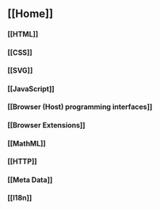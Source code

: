 [[Home]]
----------------
#### [[HTML]]
#### [[CSS]]
#### [[SVG]]
#### [[JavaScript]]
#### [[Browser (Host) programming interfaces]]
#### [[Browser Extensions]]
#### [[MathML]]
#### [[HTTP]]
#### [[Meta Data]]
#### [[l18n]]
